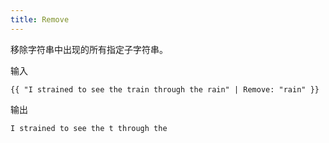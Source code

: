 ```yaml
---
title: Remove
---
```


移除字符串中出现的所有指定子字符串。

输入
```liquid
{{ "I strained to see the train through the rain" | Remove: "rain" }}
```

输出
```text
I strained to see the t through the 
```
